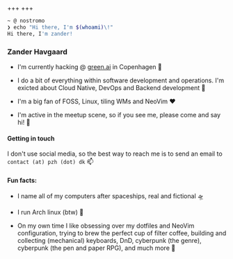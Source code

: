 +++
+++

```bash
~ @ nostromo
❯ echo "Hi there, I'm $(whoami)\!"
Hi there, I'm zander!
```

### Zander Havgaard

- I'm currently hacking @ [green.ai](https://green.ai) in Copenhagen 🌇

- I do a bit of everything within software development and operations. I'm exicted about Cloud Native, DevOps and Backend development 🚀

- I'm a big fan of FOSS, Linux, tiling WMs and NeoVim ❤️

- I'm active in the meetup scene, so if you see me, please come and say hi! 👋

#### Getting in touch

I don't use social media, so the best way to reach me is to send an email to `contact (at) pzh (dot) dk` 📫

#### Fun facts:

- I name all of my computers after spaceships, real and fictional 🛸

- I run Arch linux (btw) 🐧

- On my own time I like obsessing over my dotfiles and NeoVim configuration, trying to brew the perfect cup of filter coffee, building and collecting (mechanical) keyboards, DnD, cyberpunk (the genre), cyberpunk (the pen and paper RPG), and much more 🎲
